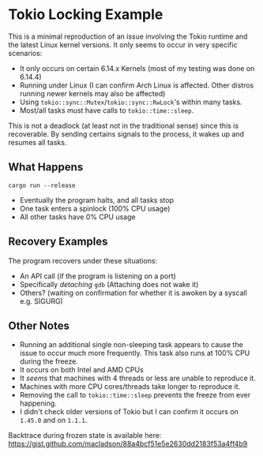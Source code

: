 # Tokio Locking Example

This is a minimal reproduction of an issue involving the Tokio runtime and the latest Linux kernel versions.
It only seems to occur in very specific scenarios:
- It only occurs on certain 6.14.x Kernels (most of my testing was done on 6.14.4)
- Running under Linux (I can confirm Arch Linux is affected. Other distros running newer kernels may also be affected)
- Using `tokio::sync::Mutex`/`tokio::sync::RwLock`'s within many tasks.
- Most/all tasks must have calls to `tokio::time::sleep`.

This is not a deadlock (at least not in the traditional sense) since this is recoverable.
By sending certains signals to the process, it wakes up and resumes all tasks.

## What Happens

```
cargo run --release
```

- Eventually the program halts, and all tasks stop
- One task enters a spinlock (100% CPU usage)
- All other tasks have 0% CPU usage

## Recovery Examples

The program recovers under these situations:
- An API call (if the program is listening on a port)
- Specifically _detaching_ `gdb` (Attaching does not wake it)
- Others? (waiting on confirmation for whether it is awoken by a syscall e.g. SIGURG)

## Other Notes

- Running an additional single non-sleeping task appears to cause the issue to occur much more frequently. This task also runs at 100% CPU during the freeze.
- It occurs on both Intel and AMD CPUs
- It _seems_ that machines with 4 threads or less are unable to reproduce it.
- Machines with more CPU cores/threads take longer to reproduce it.
- Removing the call to `tokio::time::sleep` prevents the freeze from ever happening.
- I didn't check older versions of Tokio but I can confirm it occurs on `1.45.0` and on `1.1.1`.

Backtrace during frozen state is available here: https://gist.github.com/macladson/88a4bcf51e5e2630dd2183f53a4ff4b9
